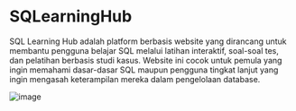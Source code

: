 # SQLearningHub
SQL Learning Hub adalah platform berbasis website yang dirancang untuk membantu pengguna belajar SQL melalui latihan interaktif, soal-soal tes, dan pelatihan berbasis studi kasus. Website ini cocok untuk pemula yang ingin memahami dasar-dasar SQL maupun pengguna tingkat lanjut yang ingin mengasah keterampilan mereka dalam pengelolaan database.

![image](https://github.com/user-attachments/assets/c928d05b-a9ab-4818-ac49-1c3ed9d7931c)
